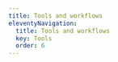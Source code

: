 ```yaml
---
title: Tools and workflows
eleventyNavigation:
  title: Tools and workflows
  key: Tools
  order: 6
---
```


<!-- This file exists only to create a section heading.
     Its output is deleted by the Eleventy build process. -->
